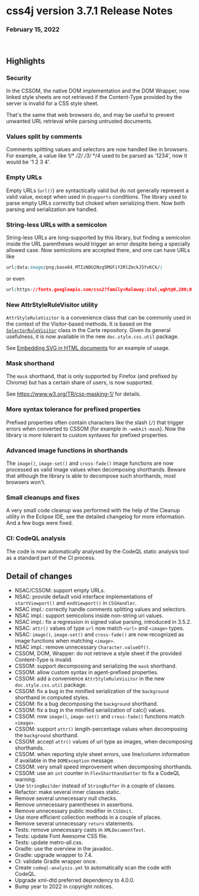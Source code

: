 # css4j version 3.7.1 Release Notes

### February 15, 2022

<br/>

## Highlights

### Security

In the CSSOM, the native DOM implementation and the DOM Wrapper, now linked
style sheets are not retrieved if the Content-Type provided by the server is
invalid for a CSS style sheet.

That's the same that web browsers do, and may be useful to prevent unwanted URL
retrieval while parsing untrusted documents.


### Values split by comments

Comments splitting values and selectors are now handled like in browsers. For
example, a value like 1/* */2/* */3/* */4 used to be parsed as '1234', now it
would be '1 2 3 4'.


### Empty URLs

Empty URLs (`url()`) are syntactically valid but do not generally represent a
valid value, except when used in `@supports` conditions. The library used to
parse empty URLs correctly but choked when serializing them. Now both parsing
and serialization are handled.


### String-less URLs with a semicolon

String-less URLs are long-supported by this library, but finding a semicolon
inside the URL parentheses would trigger an error despite being a specially
allowed case. Now semicolons are accepted there, and one can have URLs like

```css
url(data:image/png;base64,MTIzNDU2Nzg5MGFiY2RlZmckJSYvKCk/)
```

or even

```css
url(https://fonts.googleapis.com/css2?family=Raleway:ital,wght@0,200;0,300;0,400;)
```

### New AttrStyleRuleVisitor utility

`AttrStyleRuleVisitor` is a convenience class that can be commonly used in the
context of the Visitor-based methods. It is based on the
[`SelectorRuleVisitor`](https://sourceforge.net/p/carte/carte/ci/155ca5cf29/tree/carte/src/io/sf/carte/report/SelectorRuleVisitor.java)
class in the Carte repository. Given its general usefulness, it is now available
in the new `doc.style.css.util` package.

See [Embedding SVG in HTML documents](https://css4j.github.io/embed-svg.html)
for an example of usage.


### Mask shorthand

The `mask` shorthand, that is only supported by Firefox (and prefixed by Chrome)
but has a certain share of users, is now supported.

See https://www.w3.org/TR/css-masking-1/ for details.


### More syntax tolerance for prefixed properties

Prefixed properties often contain characters like the slash (`/`) that trigger
errors when converted to CSSOM (for example in `-webkit-mask`). Now the library
is more tolerant to custom syntaxes for prefixed properties.


### Advanced image functions in shorthands

The `image()`, `image-set()` and `cross-fade()` image functions are now
processed as valid image values when decomposing shorthands. Beware that
although the library is able to decompose such shorthands, most browsers won't.


### Small cleanups and fixes

A very small code cleanup was performed with the help of the Cleanup utility in
the Eclipse IDE, see the detailed changelog for more information. And a few bugs
were fixed.


### CI: CodeQL analysis

The code is now automatically analysed by the CodeQL static analysis tool as a
standard part of the CI process.


## Detail of changes

- NSAC/CSSOM: support empty URLs.
- NSAC: provide default void interface implementations of `startViewport()` and 
  `endViewport()` in `CSSHandler`.
- NSAC impl.: correctly handle comments splitting values and selectors.
- NSAC impl.: support semicolons inside non-string uri values.
- NSAC impl.: fix a regression in signed value parsing, introduced in 3.5.2.
- NSAC: `attr()` values of type `url` now match `<url>` and `<image>` types.
- NSAC: `image()`, `image-set()` and `cross-fade()` are now recognized as image 
  functions when matching `<image>`.
- NSAC impl.: remove unnecessary `Character.valueOf()`.
- CSSOM, DOM, Wrapper: do not retrieve a style sheet if the provided
  Content-Type is invalid.
- CSSOM: support decomposing and serializing the `mask` shorthand.
- CSSOM: allow custom syntax in agent-prefixed properties.
- CSSOM: add a convenience `AttrStyleRuleVisitor` in the new `doc.style.css.util` 
  package.
- CSSOM: fix a bug in the minified serialization of the `background` shorthand 
  in computed styles.
- CSSOM: fix a bug decomposing the `background` shorthand.
- CSSOM: fix a bug in the minified serialization of calc() values.
- CSSOM: now `image()`, `image-set()` and `cross-fade()` functions match
  `<image>`.
- CSSOM: support `attr()` length-percentage values when decomposing the 
  `background` shorthand.
- CSSOM: accept `attr()` values of url type as images, when decomposing 
  shorthands.
- CSSOM: when reporting style sheet errors, use line/column information if 
  available in the `DOMException` message.
- CSSOM: very small speed improvement when decomposing shorthands.
- CSSOM: use an `int` counter in `FlexShorthandSetter` to fix a CodeQL warning.
- Use `StringBuilder` instead of `StringBuffer` in a couple of classes.
- Refactor: make several inner classes static.
- Remove several unnecessary null checks.
- Remove unnecessary parentheses in assertions.
- Remove unnecessary public modifier in `CSSUnit`.
- Use more efficient collection methods in a couple of places.
- Remove several unnecessary `return` statements.
- Tests: remove unnecessary casts in `XMLDocumentTest`.
- Tests: update Font Awesome CSS file.
- Tests: update metro-all.css.
- Gradle: use the overview in the javadoc.
- Gradle: upgrade wrapper to 7.4.
- CI: validate Gradle wrapper once.
- Create `codeql-analysis.yml` to automatically scan the code with CodeQL.
- Upgrade xml-dtd preferred dependency to 4.0.0.
- Bump year to 2022 in copyright notices.
